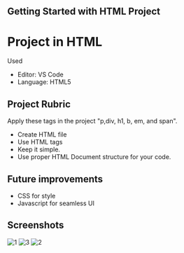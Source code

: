 ## Getting Started with HTML Project

# Project in HTML

Used
*  Editor: VS Code
*  Language: HTML5

## Project Rubric
Apply these tags in the project "p,div, h1, b, em, and span".
* Create HTML file
* Use HTML tags
* Keep it simple.
* Use proper HTML Document structure for your code.

## Future improvements
- CSS for style
- Javascript for seamless UI

  
## Screenshots

![1](https://user-images.githubusercontent.com/22969191/55667804-d21c0800-5893-11e9-921f-8f7f760f1aaa.jpg)
![3](https://user-images.githubusercontent.com/22969191/55667808-d8aa7f80-5893-11e9-8ded-f577b988f3c1.jpg)
![2](https://user-images.githubusercontent.com/22969191/55667811-db0cd980-5893-11e9-815f-d2244a4d6a8f.jpg)


